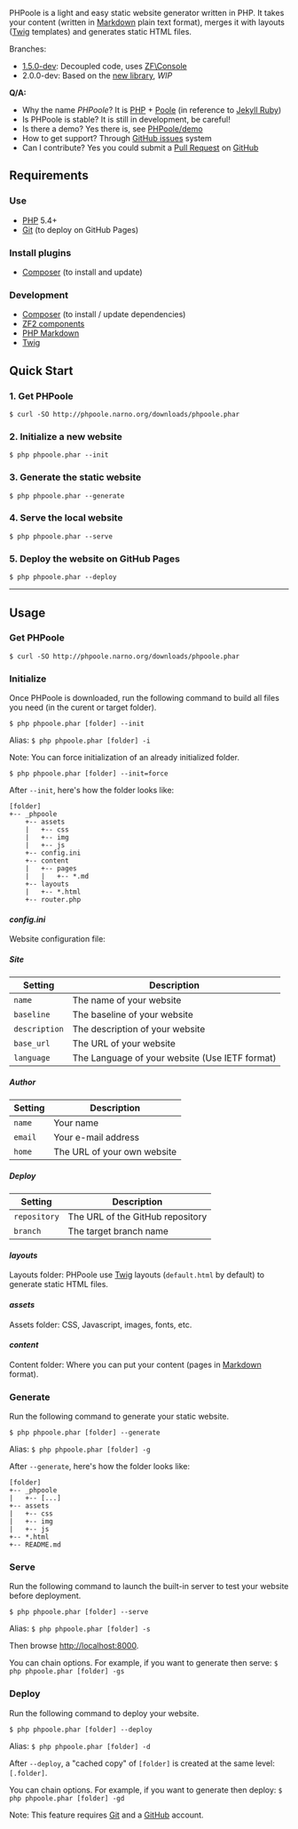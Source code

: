 PHPoole is a light and easy static website generator written in PHP.
It takes your content (written in [Markdown](http://daringfireball.net/projects/markdown/) plain text format), merges it with layouts ([Twig](http://twig.sensiolabs.org/) templates) and generates static HTML files.

Branches:
* [1.5.0-dev](https://github.com/Narno/PHPoole/tree/1.5.0-dev): Decoupled code, uses [ZF\Console](https://github.com/zfcampus/zf-console)
* 2.0.0-dev: Based on the [new library](https://github.com/Narno/PHPoole-library), _WIP_

**Q/A:**

* Why the name _PHPoole_? It is [PHP](http://www.php.net) + [Poole](http://en.wikipedia.org/wiki/Strange_Case_of_Dr_Jekyll_and_Mr_Hyde#Mr._Poole) (in reference to [Jekyll Ruby](http://jekyllrb.com))
* Is PHPoole is stable? It is still in development, be careful!
* Is there a demo? Yes there is, see [PHPoole/demo](https://github.com/PHPoole/demo)
* How to get support? Through [GitHub issues](https://github.com/Narno/PHPoole/issues) system
* Can I contribute? Yes you could submit a [Pull Request](https://help.github.com/articles/using-pull-requests) on [GitHub](https://github.com/Narno/PHPoole)

Requirements
------------

### Use

* [PHP](https://github.com/php) 5.4+
* [Git](http://git-scm.com) (to deploy on GitHub Pages)

### Install plugins

* [Composer](http://getcomposer.org) (to install and update)

### Development

* [Composer](http://getcomposer.org) (to install / update dependencies)
 * [ZF2 components](https://github.com/zendframework)
 * [PHP Markdown](https://github.com/michelf/php-markdown)
 * [Twig](https://github.com/fabpot/Twig)


Quick Start
-----------

### 1. Get PHPoole
    $ curl -SO http://phpoole.narno.org/downloads/phpoole.phar

### 2. Initialize a new website
    $ php phpoole.phar --init

### 3. Generate the static website
    $ php phpoole.phar --generate

### 4. Serve the local website
    $ php phpoole.phar --serve

### 5. Deploy the website on GitHub Pages
    $ php phpoole.phar --deploy

----

Usage
-----

### Get PHPoole
    
    $ curl -SO http://phpoole.narno.org/downloads/phpoole.phar


### Initialize

Once PHPoole is downloaded, run the following command to build all files you need (in the curent or target folder).

    $ php phpoole.phar [folder] --init

Alias: ```$ php phpoole.phar [folder] -i```

Note: You can force initialization of an already initialized folder.

    $ php phpoole.phar [folder] --init=force

After ```--init```, here's how the folder looks like:

    [folder]
    +-- _phpoole
        +-- assets
        |   +-- css
        |   +-- img
        |   +-- js
        +-- config.ini
        +-- content
        |   +-- pages
        |   |   +-- *.md
        +-- layouts
        |   +-- *.html
        +-- router.php

#### _config.ini_

Website configuration file:

##### Site
| Setting           | Description                                    |
| ----------------- | ---------------------------------------------- |
| ```name```        | The name of your website                       |
| ```baseline```    | The baseline of your website                   |
| ```description``` | The description of your website                |
| ```base_url```    | The URL of your website                        |
| ```language```    | The Language of your website (Use IETF format) |

##### Author
| Setting           | Description                                    |
| ----------------- | ---------------------------------------------- |
| ```name```        | Your name                                      |
| ```email```       | Your e-mail address                            |
| ```home```        | The URL of your own website                    |

##### Deploy
| Setting           | Description                                    |
| ----------------- | ---------------------------------------------- |
| ```repository```  | The URL of the GitHub repository               |
| ```branch```      | The target branch name                         |

#### _layouts_

Layouts folder: PHPoole use [Twig](http://twig.sensiolabs.org) layouts (```default.html``` by default) to generate static HTML files.

#### _assets_

Assets folder: CSS, Javascript, images, fonts, etc.

#### _content_

Content folder: Where you can put your content (pages in [Markdown](http://daringfireball.net/projects/markdown/) format).


### Generate

Run the following command to generate your static website.

    $ php phpoole.phar [folder] --generate

Alias: ```$ php phpoole.phar [folder] -g```

After ```--generate```, here's how the folder looks like:

    [folder]
    +-- _phpoole
    |   +-- [...]
    +-- assets
    |   +-- css
    |   +-- img
    |   +-- js
    +-- *.html
    +-- README.md


### Serve

Run the following command to launch the built-in server to test your website before deployment.

    $ php phpoole.phar [folder] --serve

Alias: ```$ php phpoole.phar [folder] -s```

Then browse [http://localhost:8000](http://localhost:8000).

You can chain options. For example, if you want to generate then serve:
```$ php phpoole.phar [folder] -gs```


### Deploy

Run the following command to deploy your website.

    $ php phpoole.phar [folder] --deploy

Alias: ```$ php phpoole.phar [folder] -d```

After ```--deploy```, a "cached copy" of ```[folder]``` is created at the same level: ```[.folder]```.

You can chain options. For example, if you want to generate then deploy:
```$ php phpoole.phar [folder] -gd```

Note: This feature requires [Git](http://git-scm.com) and a [GitHub](https://github.com) account.
